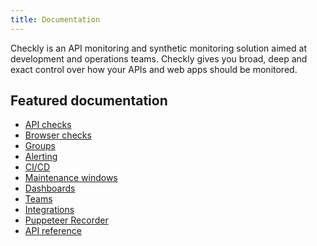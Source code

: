 ```yaml
---
title: Documentation
---
```

Checkly is an API monitoring and synthetic monitoring solution aimed at development and operations teams. Checkly gives you broad, deep and
exact control over how your APIs and web apps should be monitored.

## Featured documentation

- [API checks](/docs/api-checks/)
- [Browser checks](/docs/browser-checks/)
- [Groups](/docs/groups/)
- [Alerting](/docs/alerting/)
- [CI/CD](/docs/cicd/)
- [Maintenance windows](/docs/maintenance-windows)
- [Dashboards](/docs/dashboards)
- [Teams](/docs/teams/)
- [Integrations](/docs/integrations)
- [Puppeteer Recorder](/puppeteer-recorder/)
- [API reference](/docs/api)


